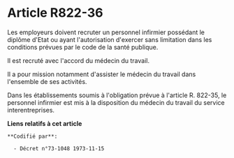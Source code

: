 # Article R822-36

Les employeurs doivent recruter un personnel infirmier possédant le diplôme d'Etat ou ayant l'autorisation d'exercer sans
limitation dans les conditions prévues par le code de la santé publique.

Il est recruté avec l'accord du médecin du travail.

Il a pour mission notamment d'assister le médecin du travail dans l'ensemble de ses activités.

Dans les établissements soumis à l'obligation prévue à l'article R. 822-35, le personnel infirmier est mis à la disposition
du médecin du travail du service interentreprises.

**Liens relatifs à cet article**

	**Codifié par**:

	  - Décret n°73-1048 1973-11-15
